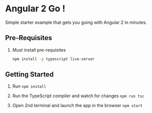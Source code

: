 # Angular 2 Go !

Simple starter example that gets you going with Angular 2 in minutes.

## Pre-Requisites

1. Must install pre-requisites

	```bash
	npm install -g typescript live-server
	```

## Getting Started

1. Run `npm install`

1. Run the TypeScript compiler and watch for changes `npm run tsc`

1. Open 2nd terminal and launch the app in the browser `npm start`
